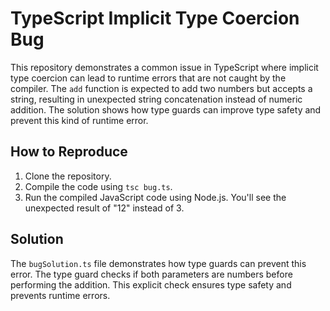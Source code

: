 # TypeScript Implicit Type Coercion Bug

This repository demonstrates a common issue in TypeScript where implicit type coercion can lead to runtime errors that are not caught by the compiler.  The `add` function is expected to add two numbers but accepts a string, resulting in unexpected string concatenation instead of numeric addition.  The solution shows how type guards can improve type safety and prevent this kind of runtime error.

## How to Reproduce

1. Clone the repository.
2. Compile the code using `tsc bug.ts`.
3. Run the compiled JavaScript code using Node.js. You'll see the unexpected result of "12" instead of 3.

## Solution

The `bugSolution.ts` file demonstrates how type guards can prevent this error.  The type guard checks if both parameters are numbers before performing the addition.  This explicit check ensures type safety and prevents runtime errors.